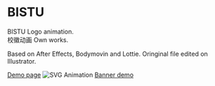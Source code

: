 # BISTU
BISTU Logo animation.  
校徽动画 Own works.

Based on After Effects, Bodymovin and Lottie. Oringinal file edited on Illustrator.

[Demo page](http://slidingwall.github.io/BISTU)
![SVG Animation](http://slidingwall.github.io/BISTU/BISTU.svg)
[Banner demo](http://slidingwall.github.io/BISTU/Banner)

